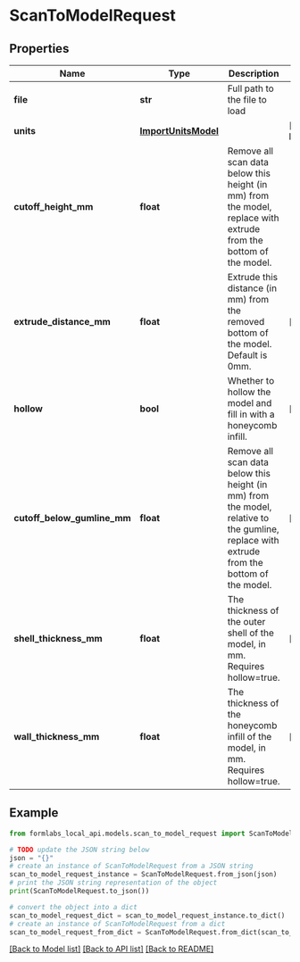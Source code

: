 # ScanToModelRequest


## Properties

Name | Type | Description | Notes
------------ | ------------- | ------------- | -------------
**file** | **str** | Full path to the file to load | 
**units** | [**ImportUnitsModel**](ImportUnitsModel.md) |  | [optional] [default to ImportUnitsModel.DETECTED]
**cutoff_height_mm** | **float** | Remove all scan data below this height (in mm) from the model, replace with extrude from the bottom of the model. | 
**extrude_distance_mm** | **float** | Extrude this distance (in mm) from the removed bottom of the model. Default is 0mm. | [optional] 
**hollow** | **bool** | Whether to hollow the model and fill in with a honeycomb infill. | [optional] 
**cutoff_below_gumline_mm** | **float** | Remove all scan data below this height (in mm) from the model, relative to the gumline, replace with extrude from the bottom of the model. | [optional] 
**shell_thickness_mm** | **float** | The thickness of the outer shell of the model, in mm. Requires hollow&#x3D;true. | [optional] 
**wall_thickness_mm** | **float** | The thickness of the honeycomb infill of the model, in mm. Requires hollow&#x3D;true. | [optional] 

## Example

```python
from formlabs_local_api.models.scan_to_model_request import ScanToModelRequest

# TODO update the JSON string below
json = "{}"
# create an instance of ScanToModelRequest from a JSON string
scan_to_model_request_instance = ScanToModelRequest.from_json(json)
# print the JSON string representation of the object
print(ScanToModelRequest.to_json())

# convert the object into a dict
scan_to_model_request_dict = scan_to_model_request_instance.to_dict()
# create an instance of ScanToModelRequest from a dict
scan_to_model_request_from_dict = ScanToModelRequest.from_dict(scan_to_model_request_dict)
```
[[Back to Model list]](../README.md#documentation-for-models) [[Back to API list]](../README.md#documentation-for-api-endpoints) [[Back to README]](../README.md)


